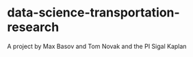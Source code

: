 # data-science-transportation-research
A project by Max Basov and Tom Novak and the PI Sigal Kaplan
